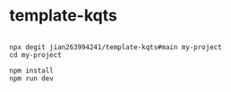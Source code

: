 # template-kqts

```base

npx degit jian263994241/template-kqts#main my-project
cd my-project

npm install
npm run dev

```
